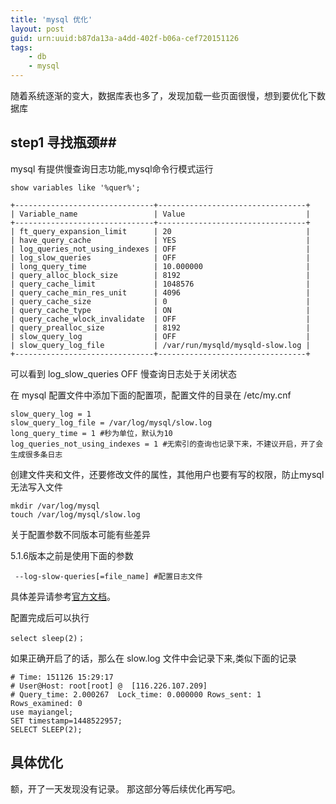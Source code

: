 ```yaml
---
title: 'mysql 优化'
layout: post
guid: urn:uuid:b87da13a-a4dd-402f-b06a-cef720151126
tags:
    - db
    - mysql
---
```


随着系统逐渐的变大，数据库表也多了，发现加载一些页面很慢，想到要优化下数据库

## step1 寻找瓶颈##
mysql 有提供慢查询日志功能,mysql命令行模式运行

    show variables like '%quer%';

```
+-------------------------------+---------------------------------+
| Variable_name                 | Value                           |
+-------------------------------+---------------------------------+
| ft_query_expansion_limit      | 20                              |
| have_query_cache              | YES                             |
| log_queries_not_using_indexes | OFF                             |
| log_slow_queries              | OFF                             |
| long_query_time               | 10.000000                       |
| query_alloc_block_size        | 8192                            |
| query_cache_limit             | 1048576                         |
| query_cache_min_res_unit      | 4096                            |
| query_cache_size              | 0                               |
| query_cache_type              | ON                              |
| query_cache_wlock_invalidate  | OFF                             |
| query_prealloc_size           | 8192                            |
| slow_query_log                | OFF                             |
| slow_query_log_file           | /var/run/mysqld/mysqld-slow.log |
+-------------------------------+---------------------------------+
```
可以看到 log_slow_queries   OFF 慢查询日志处于关闭状态

在 mysql 配置文件中添加下面的配置项，配置文件的目录在 /etc/my.cnf 

```
slow_query_log = 1
slow_query_log_file = /var/log/mysql/slow.log
long_query_time = 1 #秒为单位，默认为10
log_queries_not_using_indexes = 1 #无索引的查询也记录下来，不建议开启，开了会生成很多条日志
```
创建文件夹和文件，还要修改文件的属性，其他用户也要有写的权限，防止mysql无法写入文件      

    mkdir /var/log/mysql
    touch /var/log/mysql/slow.log
    
关于配置参数不同版本可能有些差异

5.1.6版本之前是使用下面的参数 
    
     --log-slow-queries[=file_name] #配置日志文件

具体差异请参考[官方文档][1]。 

配置完成后可以执行

    select sleep(2)；
如果正确开启了的话，那么在 slow.log 文件中会记录下来,类似下面的记录
```
# Time: 151126 15:29:17
# User@Host: root[root] @  [116.226.107.209]
# Query_time: 2.000267  Lock_time: 0.000000 Rows_sent: 1  Rows_examined: 0
use mayiangel;
SET timestamp=1448522957;
SELECT SLEEP(2);
```


## 具体优化 ##

额，开了一天发现没有记录。
那这部分等后续优化再写吧。

  [1]: http://dev.mysql.com/doc/refman/5.1/en/slow-query-log.html